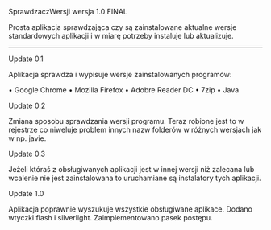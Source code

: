 ﻿SprawdzaczWersji wersja 1.0 FINAL

Prosta aplikacja sprawdzająca czy są zainstalowane aktualne wersje standardowych aplikacji i w miarę potrzeby instaluje lub aktualizuje.

------------------------------------------------------------------------------------------------------------------------------------------

Update 0.1 

Aplikacja sprawdza i wypisuje wersje zainstalowanych programów:

• Google Chrome
• Mozilla Firefox
• Adobre Reader DC
• 7zip
• Java

Update 0.2 

Zmiana sposobu sprawdzania wersji programu. Teraz robione jest to w rejestrze co niweluje problem innych nazw folderów w różnych wersjach jak w np. javie.

Update 0.3

Jeżeli któraś z obsługiwanych aplikacji jest w innej wersji niż zalecana lub wcalenie nie jest zainstalowana to uruchamiane są instalatory tych aplikacji.

Update 1.0

Aplikacja poprawnie wyszukuje wszystkie obsługiwane aplikace. Dodano wtyczki flash i silverlight. Zaimplementowano pasek postępu.
